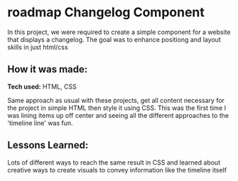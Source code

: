 # roadmap Changelog Component
In this project, we were required to create a simple component for a website that displays a changelog.
The goal was to enhance positiong and layout skills in just html/css

## How it was made:

**Tech used:** HTML, CSS

Same approach as usual with these projects, get all content necessary for the project in simple HTML then style it using CSS.
This was the first time I was lining items up off center and seeing all the different approaches to the 'timeline line' was fun.

## Lessons Learned:

Lots of different ways to reach the same result in CSS and learned about creative ways to create visuals to convey information like the 
timeline itself
